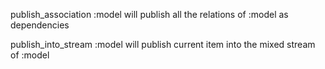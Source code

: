 publish_association :model
will publish all the relations of :model as dependencies

publish_into_stream :model
will publish current item into the mixed stream of :model
